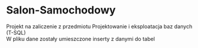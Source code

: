 # Salon-Samochodowy
Projekt na zaliczenie z przedmiotu Projektowanie i eksploatacja baz danych (T-SQL)  
W pliku dane zostały umieszczone inserty z danymi do tabel
